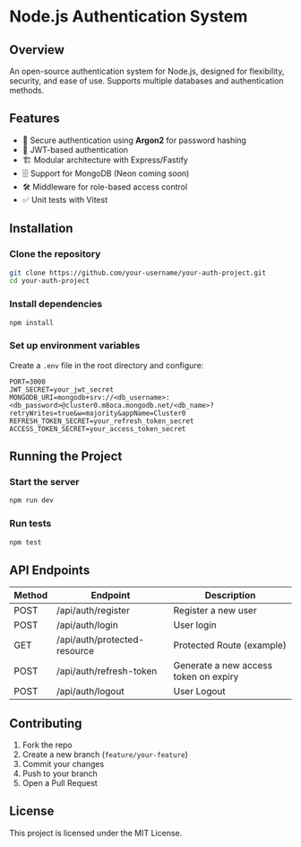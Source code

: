 # Node.js Authentication System

## Overview

An open-source authentication system for Node.js, designed for flexibility, security, and ease of use. Supports multiple databases and authentication methods.

## Features

- 🔐 Secure authentication using **Argon2** for password hashing
- 🔑 JWT-based authentication
- 🏗️ Modular architecture with Express/Fastify
- 🗄️ Support for MongoDB (Neon coming soon)
- 🛠️ Middleware for role-based access control
- ✅ Unit tests with Vitest

## Installation

### Clone the repository

```sh
git clone https://github.com/your-username/your-auth-project.git
cd your-auth-project
```

### Install dependencies

```sh
npm install
```

### Set up environment variables

Create a `.env` file in the root directory and configure:

```
PORT=3000
JWT_SECRET=your_jwt_secret
MONGODB_URI=mongodb+srv://<db_username>:<db_password>@cluster0.m8oca.mongodb.net/<db_name>?retryWrites=true&w=majority&appName=Cluster0
REFRESH_TOKEN_SECRET=your_refresh_token_secret
ACCESS_TOKEN_SECRET=your_access_token_secret
```

## Running the Project

### Start the server

```sh
npm run dev
```

### Run tests

```sh
npm test
```

## API Endpoints

| Method | Endpoint                     | Description                           |
| ------ | ---------------------------- | ------------------------------------- |
| POST   | /api/auth/register           | Register a new user                   |
| POST   | /api/auth/login              | User login                            |
| GET    | /api/auth/protected-resource | Protected Route (example)             |
| POST   | /api/auth/refresh-token      | Generate a new access token on expiry |
| POST   | /api/auth/logout             | User Logout                           |

## Contributing

1. Fork the repo
2. Create a new branch (`feature/your-feature`)
3. Commit your changes
4. Push to your branch
5. Open a Pull Request

## License

This project is licensed under the MIT License.

